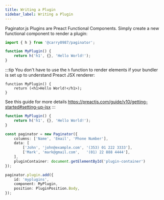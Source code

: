 ```yaml
---
title: Writing a Plugin
sidebar_label: Writing a Plugin
---
```


Paginator.js Plugins are Preact Functional Components. Simply create a new functional component to render a plugin:

```ts
import { h } from '@carry0987/paginator';
```

```ts
function MyPlugin() {
    return h('h1', {}, 'Hello World!');
}
```

:::tip
You don't have to use the `h` function to render elements if your bundler is set up to understand Preact JSX renderer:

```tsx
function MyPlugin() {
    return (<h1>Hello World!</h1>);
}
```

See this guide for more details https://preactjs.com/guide/v10/getting-started#setting-up-jsx
:::

```ts paginator
function MyPlugin() {
    return h('h1', {}, 'Hello World!');
}

const paginator = new Paginator({
    columns: ['Name', 'Email', 'Phone Number'],
    data: [
        ['John', 'john@example.com', '(353) 01 222 3333'],
        ['Mark', 'mark@gmail.com',   '(01) 22 888 4444'],
    ],
    pluginContainer: document.getElementById('plugin-container')
});

paginator.plugin.add({
    id: 'myplugins',
    component: MyPlugin,
    position: PluginPosition.Body,
});
```
